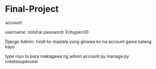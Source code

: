 # Final-Project


account:

username: notshai
password: Enhypen30


Django Admin:
hindi ko maalala yung ginawa ko na account gawa nalang kayo 

type niyo to para makagawa ng admin account
py manage.py createsuperuser
